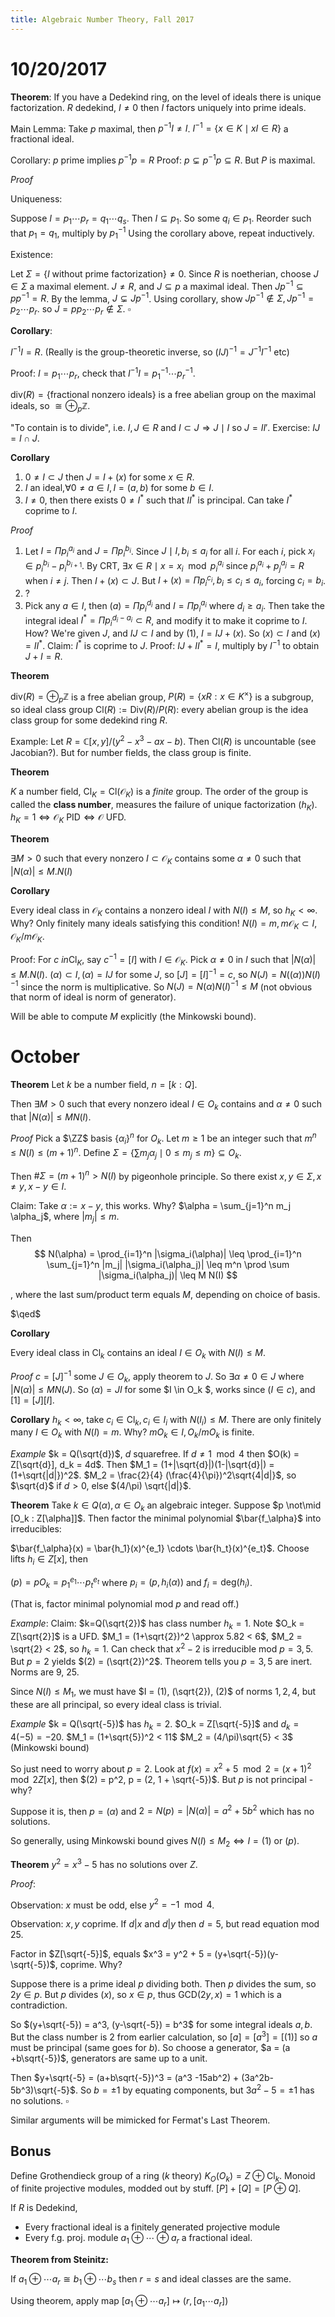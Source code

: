 ```yaml
---
title: Algebraic Number Theory, Fall 2017
---
```


# 10/20/2017

**Theorem**:
If you have a Dedekind ring, on the level of ideals there is unique factorization. $R$ dedekind, $I \neq 0$ then $I$ factors uniquely into prime ideals.

Main Lemma: Take $p$ maximal, then $p^{-1}I \neq I$. $I^{-1} = \{ x\in K \mid xI \in R\}$ a fractional ideal.

Corollary: $p$ prime implies $p^{-1}p=R$
Proof: $p \subsetneq p^{-1}p \subseteq R$. But $P$ is maximal.

*Proof*

Uniqueness:

Suppose $I = p_1 \cdots p_r = q_1 \cdots q_s$. Then $I \subseteq p_1$. So some $q_i \in p_1$. Reorder such that $p_1 = q_1$, multiply by $p_1^{-1}$ Using the corollary above, repeat inductively.

Existence:

Let $\Sigma = \{I \text{ without prime factorization}\} \neq 0$. Since $R$ is noetherian, choose $J\in \Sigma$ a maximal element. $J \neq R$, and $J \subseteq p$ a maximal ideal. Then $Jp^{-1} \subseteq pp^{-1} = R$. By the lemma, $J \subsetneq Jp^{-1}$. Using corollary, show  $Jp^{-1} \not\in \Sigma, Jp^{-1} = p_2 \cdots p_r$. so $J = pp_2\cdots p_r \not\in \Sigma$. $\square$

**Corollary**:

$I^{-1}I = R$. (Really is the group-theoretic inverse, so $(IJ)^{-1} = J^{-1}I^{-1}$ etc)

Proof: $I = p_1 \cdots p_r$, check that $I^{-1}I = p_1^{-1}\cdots p_r^{-1}$.

$\text{div}(R) = \{  \text{fractional nonzero ideals}\}$ is a free abelian group on the maximal ideals, so $\cong \oplus_p \mathbb{Z}$.

"To contain is to divide", i.e. $I, J \in R$ and $I \subset J \Rightarrow J \mid I$ so $J = II'$.
Exercise: $IJ = I \cap J$.

**Corollary**

1. $0 \neq I \subset J$ then $J = I + (x)$ for some $x\in R$.
2. $I$ an ideal,$\forall 0\neq a \in I, I = (a,b)$ for some $b\in I$.
3. $I \neq 0$, then there exists $0\neq I^{*}$ such that $II^{*}$ is principal. Can take $I^{*}$ coprime to $I$.

*Proof*

1. Let $I = \Pi p_i^{a_i}$ and $J = \Pi p_i^{b_i}$. Since $J \mid I, b_i \leq a_i$ for all $i$.
   For each $i$, pick $x_i \in p_i^{b_i} - p_i^{b_{i+1}}$. By CRT, $\exists x\in R \mid x = x_i \mod p_i^{a_i}$ since $p_i^{a_i} + p_j^{a_j} = R$ when $i\neq j$.
   Then $I +(x) \subset J$. But $I+(x) = \Pi p_i ^{c_i}, b_i \leq c_i \leq a_i$, forcing $c_i = b_i$.
2. ?
3. Pick any $a\in I$, then $(a) = \Pi p_i ^{d_i}$ and $I = \Pi p_i ^{a_i}$ where $d_i \geq a_i$. Then take the integral ideal $I^{*} = \Pi p_i^{d_i - a_i} \subset R$, and modify it to make it coprime to $I$. How? We're given $J$, and $IJ \subset I$ and by (1), $I = IJ + (x)$. So $(x) \subset I$ and $(x) = II^*$.
   Claim: $I^*$ is coprime to $J$.
   Proof: $IJ + II^* = I$, multiply by $I^{-1}$ to obtain $J+I = R$.

**Theorem**

$\text{div}(R) = \oplus_p \mathbb{Z}$ is a free abelian group, $P(R) = \{ xR: x\in K^\times\}$ is a subgroup, so ideal class group $\text{Cl}(R) := \text{Div}(R) / P(R)$: every abelian group is the idea class group for some dedekind ring $R$.

Example: Let $R = \mathbb{C}[x,y] / (y^2-x^3-ax-b)$. Then $\text{Cl}(R)$ is uncountable (see Jacobian?). But for number fields, the class group is finite.

**Theorem**

$K$ a number field, $\text{Cl}_K = \text{Cl}(\mathcal{O}_K)$ is a *finite* group. The order of the group is called the **class number**, measures the failure of unique factorization ($h_K$). $h_K = 1 \iff \mathcal{O}_K ~\text{PID} \iff \mathcal{O} ~\text{UFD}$.

**Theorem**

$\exists M > 0$ such that every nonzero $I \subset \mathcal{O}_K$ contains some $\alpha \neq 0$ such that $| N(\alpha) | \leq M .N(I)$

**Corollary**

Every ideal class in $\mathcal{O}_K$ contains a nonzero  ideal $I$ with $N(I) \leq M$, so $h_K < \infty$. Why? Only finitely many ideals satisfying this condition! $N(I) = m, m\mathcal{O}_K \subset I, \mathcal{O}_K / m\mathcal{O}_K$.

Proof: For $c \ in \text{Cl}_K$, say $c^{-1} = [I]$ with $I \in \mathcal{O}_K$. Pick $\alpha \neq 0$ in $I$ such that $| N(\alpha) | \leq M . N(I)$. $(\alpha) \subset I, (\alpha) = IJ$ for some $J$, so $[J] = [I]^{-1} = c$, so $N(J) = N((\alpha))N(I)^{-1}$ since the norm is multiplicative. So $N(J) = N(\alpha)N(I)^{-1} \leq M$ (not obvious that norm of ideal is norm of generator).

Will be able to compute $M$ explicitly (the Minkowski bound).

# October

**Theorem**
Let $k$ be a number field, $n = [k: Q]$.

Then $\exists M >0$ such that every nonzero ideal $I \in O_k$ contains and $\alpha\neq 0$ such that $|N(\alpha)| \leq M N(I)$.

*Proof*
Pick a $\ZZ$ basis $\{\alpha_i\}^n$ for $O_k$. Let $m \geq 1$ be an integer such that $m^n \leq N(I) \leq (m+1)^n$.
Define $\Sigma = \{ \sum m_j\alpha_j \mid 0 \leq m_j \leq m\} \subseteq O_k$.

Then $\# \Sigma = (m+1)^n > N(I)$ by pigeonhole principle.
So there exist $x,y \in \Sigma, x\neq y, x-y \in I$.

Claim: Take $\alpha := x-y$, this works. Why? $\alpha  = \sum_{j=1}^n m_j \alpha_j$, where $|m_j| \leq m$.

Then
$$
N(\alpha) = \prod_{i=1}^n |\sigma_i(\alpha)| \leq \prod_{i=1}^n \sum_{j=1}^n |m_j| |\sigma_i(\alpha_j)| \leq m^n \prod \sum |\sigma_i(\alpha_j)| \leq M N(I)
$$

, where the last sum/product term equals $M$, depending on choice of basis.

$\qed$

**Corollary**

Every ideal class in $\text{Cl}_k$ contains an ideal $I\in O_k$ with $N(I) \leq M$.

*Proof*
$c = [J]^{-1}$ some $J \in O_k$, apply theorem to $J$. So $\exists \alpha \neq 0 \in J$ where $|N(\alpha)| \leq MN(J)$.
So $(\alpha) = JI$ for some $I \in O_k $, works since $(I \in c)$, and $[1] = [J][I]$.

**Corollary**
$h_k < \infty$, take $c_i \in \text{Cl}_k, c_i \in I_i$ with $N(I_i) \leq M$. There are only finitely many $I \in O_k$ with $N(I) = m$. Why? $mO_k \in I, O_k/mO_k$ is finite.

*Example*
$k = Q(\sqrt{d})$, $d$ squarefree. If $d\neq 1 \mod 4$ then $O(k) = Z[\sqrt{d}], d_k = 4d$.
Then $M_1 = (1+|\sqrt{d}|)(1-|\sqrt{d}|) = (1+\sqrt{|d|})^2$.
$M_2 = \frac{2}{4} (\frac{4}{\pi})^2\sqrt{4|d|}$, so $\sqrt{d}$ if $d > 0$, else $(4/\pi) \sqrt{|d|}$.

**Theorem**
Take $k\in Q(\alpha), \alpha \in O_k$ an algebraic integer. Suppose $p \not\mid [O_k : Z[\alpha]]$. Then factor the minimal polynomial $\bar{f_\alpha}$ into irreducibles:

$\bar{f_\alpha}(x) = \bar{h_1}(x)^{e_1} \cdots \bar{h_t}(x)^{e_t}$. Choose lifts $h_i \in Z[x]$, then

$(p) = pO_k = p_1^{e_1} \cdots p_t^{e_t}$ where $p_i = (p, h_i(\alpha))$ and $f_i = \text{deg}(h_i)$.

(That is, factor minimal polynomial mod $p$ and read off.)

*Example*:
Claim: $k=Q(\sqrt{2})$ has class number $h_k = 1$. Note $O_k = Z[\sqrt{2}]$ is a UFD.
$M_1 = (1+\sqrt{2})^2 \approx 5.82 < 6$, $M_2 = \sqrt{2} < 2$, so $h_k = 1$.
Can check that $x^2-2$ is irreducible mod $p=3,5$. But $p=2$ yields $(2) = (\sqrt{2})^2$. Theorem tells you $p=3,5$ are inert. Norms are 9, 25.

Since $N(I) \leq M_1$, we must have $I = (1), (\sqrt{2}), (2)$ of norms $1,2,4$, but these are all principal, so every ideal class is trivial.

*Example*
$k = Q(\sqrt{-5})$ has $h_k = 2$. $O_k = Z[\sqrt{-5}]$ and $d_k = 4(-5) = -20$.
$M_1 = (1+\sqrt{5})^2 < 11$
$M_2 = (4/\pi)\sqrt{5} < 3$ (Minkowski bound)

So just need to worry about $p=2$. Look at $f(x) = x^2  + 5 \mod 2 = (x+1)^2 \mod 2 Z[x]$, then $(2) = p^2, p = (2, 1 + \sqrt{-5})$. But $p$ is not principal - why?

Suppose it is, then $p = (\alpha)$ and $2 = N(p) = |N(\alpha)| = a^2 + 5b^2$ which has no solutions.

So generally, using Minkowski bound gives $N(I) \leq M_2 \iff I = (1) ~\text{or}~ (p)$.

**Theorem**
$y^2=x^3-5$ has no solutions over $Z$.

*Proof*:

Observation: $x$ must be odd, else $y^2 = -1 \mod 4$.

Observation: $x,y$ coprime. If $d|x$ and $d|y$ then $d=5$, but read equation mod 25.

Factor in $Z[\sqrt{-5}]$, equals $x^3 = y^2 + 5 = (y+\sqrt{-5})(y-\sqrt{-5})$, coprime. Why?

Suppose there is a prime ideal $p$ dividing both. Then $p$ divides the sum, so $2y \in p$. But $p$ divides $(x)$, so $x \in p$, thus GCD$(2y, x) = 1$ which is a contradiction.

So $(y+\sqrt{-5}) = a^3, (y-\sqrt{-5}) = b^3$ for some integral ideals $a,b$. But the class number is $2$ from earlier calculation, so $[a] = [a^3] = [(1)]$ so $a$ must be principal (same goes for $b$). So choose a generator, $a = (a +b\sqrt{-5})$, generators are same up to a unit.

Then $y+\sqrt{-5} = (a+b\sqrt{-5})^3 = (a^3 -15ab^2) + (3a^2b-5b^3)\sqrt{-5}$. So $b=\pm 1$ by equating components, but $3a^2-5 = \pm 1$ has no solutions. $\square$

Similar arguments will be mimicked for Fermat's Last Theorem.

## Bonus

Define Grothendieck group of a ring ($k$ theory) $K_O(O_k) = Z \oplus \text{Cl}_k$. Monoid of finite projective modules, modded out by stuff. $[P] + [Q] = [P \oplus Q]$.

If $R$ is Dedekind,

- Every fractional ideal is a finitely generated projective module
- Every f.g. proj. module $a_1 \oplus \cdots \oplus a_r$ a fractional ideal.

**Theorem from Steinitz:**

If $a_1 \oplus \cdots a_r \cong b_1 \oplus \cdots b_s$ then $r=s$ and ideal classes are the same.

Using theorem, apply map $[a_1 \oplus \cdots a_r] \mapsto (r, [a_1 \cdots a_r])$
